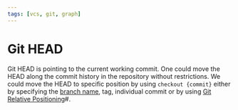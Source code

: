 ```yaml
---
tags: [vcs, git, graph]
---
```


# Git HEAD

Git HEAD is pointing to the current working commit. One could move the HEAD
along the commit history in the repository without restrictions. We could move
the HEAD to specific position by using `checkout {commit}` either by specifying
the [branch name](202204261226.md), tag, individual commit or by using
[Git Relative Positioning](202205251604.md)#.
